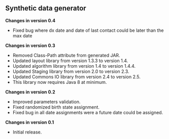 ## Synthetic data generator

**Changes in version 0.4**
 - Fixed bug where dx date and date of last contact could be later than the max date

**Changes in version 0.3**

 - Removed Class-Path attribute from generated JAR.
 - Updated layout library from version 1.3.3 to version 1.4.
 - Updated algorithm library from version 1.4 to version 1.4.4.
 - Updated Staging library from version 2.0 to version 2.3.
 - Updated Commons IO library from version 2.4 to version 2.5.
 - This library now requires Java 8 at minimum.

**Changes in version 0.2**

 - Improved parameters validation.
 - Fixed randomized birth state assignment.
 - Fixed bug in all date assignments were a future date could be assigned.

**Changes in version 0.1**

 - Initial release.
